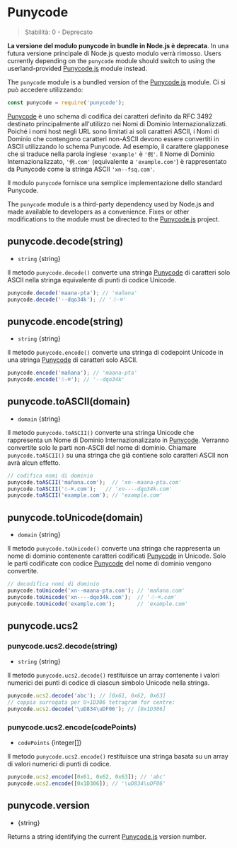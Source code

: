 # Punycode
<!-- YAML
changes:
  - version: v7.0.0
    pr-url: https://github.com/nodejs/node/pull/7941
    description: Accessing this module will now emit a deprecation warning.
-->

<!--introduced_in=v0.10.0-->

> Stabilità: 0 - Deprecato

**La versione del modulo punycode in bundle in Node.js è deprecata**. In una futura versione principale di Node.js questo modulo verrà rimosso. Users currently depending on the `punycode` module should switch to using the userland-provided [Punycode.js](https://github.com/bestiejs/punycode.js) module instead.

The `punycode` module is a bundled version of the [Punycode.js](https://github.com/bestiejs/punycode.js) module. Ci si può accedere utilizzando:

```js
const punycode = require('punycode');
```

[Punycode](https://tools.ietf.org/html/rfc3492) è uno schema di codifica dei caratteri definito da RFC 3492 destinato principalmente all'utilizzo nei Nomi di Dominio Internazionalizzati. Poiché i nomi host negli URL sono limitati ai soli caratteri ASCII, i Nomi di Dominio che contengono caratteri non-ASCII devono essere convertiti in ASCII utilizzando lo schema Punycode. Ad esempio, il carattere giapponese che si traduce nella parola inglese `'example'` è `'例'`. Il Nome di Dominio Internazionalizzato, `'例.com'` (equivalente a `'example.com'`) è rappresentato da Punycode come la stringa ASCII `'xn--fsq.com'`.

Il modulo `punycode` fornisce una semplice implementazione dello standard Punycode.

The `punycode` module is a third-party dependency used by Node.js and made available to developers as a convenience. Fixes or other modifications to the module must be directed to the [Punycode.js](https://github.com/bestiejs/punycode.js) project.

## punycode.decode(string)
<!-- YAML
added: v0.5.1
-->

* `string` {string}

Il metodo `punycode.decode()` converte una stringa [Punycode](https://tools.ietf.org/html/rfc3492) di caratteri solo ASCII nella stringa equivalente di punti di codice Unicode.

```js
punycode.decode('maana-pta'); // 'mañana'
punycode.decode('--dqo34k'); // '☃-⌘'
```

## punycode.encode(string)
<!-- YAML
added: v0.5.1
-->

* `string` {string}

Il metodo `punycode.encode()` converte una stringa di codepoint Unicode in una stringa [Punycode](https://tools.ietf.org/html/rfc3492) di caratteri solo ASCII.

```js
punycode.encode('mañana'); // 'maana-pta'
punycode.encode('☃-⌘'); // '--dqo34k'
```

## punycode.toASCII(domain)
<!-- YAML
added: v0.6.1
-->

* `domain` {string}

Il metodo `punycode.toASCII()` converte una stringa Unicode che rappresenta un Nome di Dominio Internazionalizzato in [Punycode](https://tools.ietf.org/html/rfc3492). Verranno convertite solo le parti non-ASCII del nome di dominio. Chiamare `punycode.toASCII()` su una stringa che già contiene solo caratteri ASCII non avrà alcun effetto.

```js
// codifica nomi di dominio
punycode.toASCII('mañana.com');  // 'xn--maana-pta.com'
punycode.toASCII('☃-⌘.com');   // 'xn----dqo34k.com'
punycode.toASCII('example.com'); // 'example.com'
```

## punycode.toUnicode(domain)
<!-- YAML
added: v0.6.1
-->

* `domain` {string}

Il metodo `punycode.toUnicode()` converte una stringa che rappresenta un nome di dominio contenente caratteri codificati [Punycode](https://tools.ietf.org/html/rfc3492) in Unicode. Solo le parti codificate con codice [Punycode](https://tools.ietf.org/html/rfc3492) del nome di dominio vengono convertite.

```js
// decodifica nomi di dominio
punycode.toUnicode('xn--maana-pta.com'); // 'mañana.com'
punycode.toUnicode('xn----dqo34k.com');  // '☃-⌘.com'
punycode.toUnicode('example.com');       // 'example.com'
```

## punycode.ucs2
<!-- YAML
added: v0.7.0
-->

### punycode.ucs2.decode(string)
<!-- YAML
added: v0.7.0
-->

* `string` {string}

Il metodo `punycode.ucs2.decode()` restituisce un array contenente i valori numerici dei punti di codice di ciascun simbolo Unicode nella stringa.

```js
punycode.ucs2.decode('abc'); // [0x61, 0x62, 0x63]
// coppia surrogata per U+1D306 tetragram for centre:
punycode.ucs2.decode('\uD834\uDF06'); // [0x1D306]
```

### punycode.ucs2.encode(codePoints)
<!-- YAML
added: v0.7.0
-->

* `codePoints` {integer[]}

Il metodo `punycode.ucs2.encode()` restituisce una stringa basata su un array di valori numerici di punti di codice.

```js
punycode.ucs2.encode([0x61, 0x62, 0x63]); // 'abc'
punycode.ucs2.encode([0x1D306]); // '\uD834\uDF06'
```

## punycode.version
<!-- YAML
added: v0.6.1
-->

* {string}

Returns a string identifying the current [Punycode.js](https://github.com/bestiejs/punycode.js) version number.
